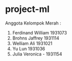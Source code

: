 # project-ml

Anggota Kelompok Merah : 
1. Ferdinand William 1931073
2. Brohns Jaffrey 1931114
3. Welliam Ali 1931021
4. Yu Lun 1931036
5. Julia Veronica - 1931154
